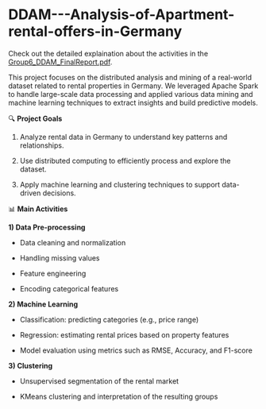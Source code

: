 # DDAM---Analysis-of-Apartment-rental-offers-in-Germany
Check out the detailed explaination about the activities in the [Group6_DDAM_FinalReport.pdf](Group6_DDAM_FinalReport.pdf).

This project focuses on the distributed analysis and mining of a real-world dataset related to rental properties in Germany.
We leveraged Apache Spark to handle large-scale data processing and applied various data mining and machine learning techniques to extract insights and build predictive models.

🔍 **Project Goals**
1) Analyze rental data in Germany to understand key patterns and relationships.

2) Use distributed computing to efficiently process and explore the dataset.

3) Apply machine learning and clustering techniques to support data-driven decisions. 

📊 **Main Activities**

**1) Data Pre-processing**

- Data cleaning and normalization

- Handling missing values

- Feature engineering

- Encoding categorical features

**2) Machine Learning**

- Classification: predicting categories (e.g., price range)

- Regression: estimating rental prices based on property features

- Model evaluation using metrics such as RMSE, Accuracy, and F1-score

**3) Clustering**

- Unsupervised segmentation of the rental market

- KMeans clustering and interpretation of the resulting groups
